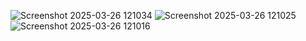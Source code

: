![Screenshot 2025-03-26 121034](https://github.com/user-attachments/assets/19441461-56a6-405d-9664-151333791863)
![Screenshot 2025-03-26 121025](https://github.com/user-attachments/assets/fad4dc5d-acee-48db-bdba-d0244767934b)
![Screenshot 2025-03-26 121016](https://github.com/user-attachments/assets/c667bbb9-e5cd-42db-b69c-f41600a28594)
